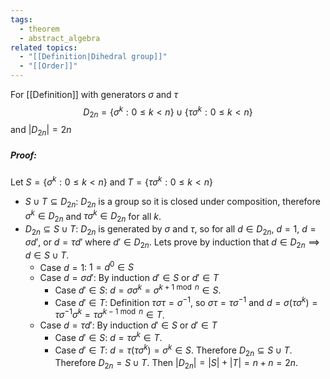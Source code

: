 ```yaml
---
tags:
  - theorem
  - abstract_algebra
related topics:
  - "[[Definition|Dihedral group]]"
  - "[[Order]]"
---
```

For [[Definition]] with generators $\sigma$ and $\tau$$$
	D_{2n}=\{\sigma^k:0\leq k < n\}\cup\{\tau\sigma^k:0\leq k < n\}
$$and $|D_{2n}|=2n$
##### Proof:
Let $S=\{\sigma^k:0\leq k < n\}$ and $T=\{\tau\sigma^k:0\leq k < n\}$
- $S\cup T \subseteq D_{2n}$:
	$D_{2n}$ is a group so it is closed under composition, therefore $\sigma^k\in D_{2n}$ and $\tau\sigma^k\in D_{2n}$ for all $k$.
- $D_{2n}\subseteq S\cup T$:
	$D_{2n}$ is generated by $\sigma$ and $\tau$, so for all $d\in D_{2n}$, $d=1$, $d=\sigma d'$, or $d=\tau d'$ where $d'\in D_{2n}$. Lets prove by induction that $d\in D_{2n}\implies d\in S\cup T$.
	- Case $d=1$:
		$1=d^0\in S$
	- Case $d=\sigma d'$:
		By induction $d'\in S$ or $d'\in T$
		- Case $d'\in S$:
			$d=\sigma \sigma^k= \sigma^{k+1\ \operatorname{mod}\ n}\in S$.
		- Case $d' \in T$:
			Definition $\tau\sigma\tau=\sigma^{-1}$, so $\sigma\tau=\tau\sigma^{-1}$ and $d=\sigma(\tau\sigma^k)=\tau\sigma^{-1}\sigma^{k}=\tau\sigma^{k-1\ \operatorname{mod}\ n}\in T$.
	- Case $d = \tau d'$:
		By induction $d'\in S$ or $d'\in T$
		- Case $d'\in S$:
			$d=\tau \sigma^k\in T$.
		- Case $d'\in T$:
			$d=\tau (\tau \sigma^k)=\sigma^k\in S$.
	Therefore $D_{2n}\subseteq S\cup T$.
Therefore $D_{2n}=S\cup T$. Then $|D_{2n}|=|S|+|T|=n+n=2n$.
